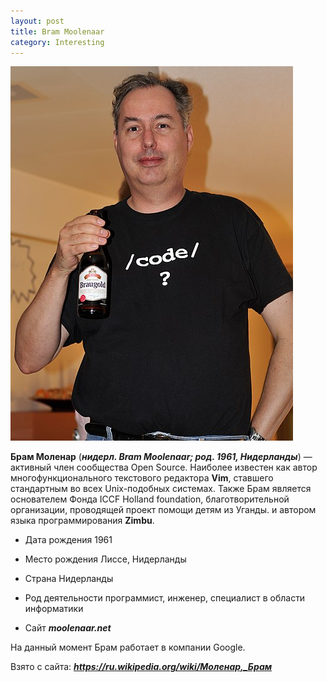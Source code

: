 ```yaml
---
layout: post
title: Bram Moolenaar
category: Interesting
---
```

![](/image/my_image/Bram_Moolenaar_in_2007.jpg)


**Брам Моленар** (***нидерл. Bram Moolenaar; род. 1961, Нидерланды***) — активный член 
сообщества Open Source. Наиболее известен как автор многофункционального текстового редактора **Vim**, ставшего стандартным во всех Unix-подобных системах. Также Брам является основателем Фонда ICCF Holland foundation, благотворительной организации, проводящей проект помощи детям из Уганды. и автором языка программирования **Zimbu**.

- Дата рождения	1961

- Место рождения	Лиссе, Нидерланды

- Страна	Нидерланды
 
- Род деятельности	программист, инженер, специалист в области информатики

- Сайт	***moolenaar.net***

На данный момент Брам работает в компании Google.

Взято с сайта: ***https://ru.wikipedia.org/wiki/Моленар,_Брам***